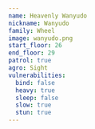 ```yaml
---
name: Heavenly Wanyudo
nickname: Wanyudo
family: Wheel
image: wanyudo.png
start_floor: 26
end_floor: 29
patrol: true
agro: Sight
vulnerabilities:
  bind: false
  heavy: true
  sleep: false
  slow: true
  stun: true
---
```

